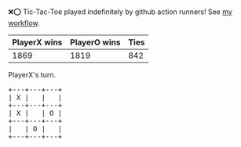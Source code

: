 :x::o: Tic-Tac-Toe played indefinitely by github action runners! See [my workflow](.github/workflows/play.yaml).

|PlayerX wins|PlayerO wins|Ties|
|-|-|-|
|1869|1819|842|

PlayerX's turn.

<pre>
+---+---+---+
| X |   |   |
+---+---+---+
| X |   | O |
+---+---+---+
|   | O |   |
+---+---+---+
</pre>